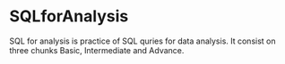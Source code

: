 # SQLforAnalysis
SQL for analysis is practice of SQL quries for data analysis. It consist on three chunks Basic, Intermediate and Advance.
